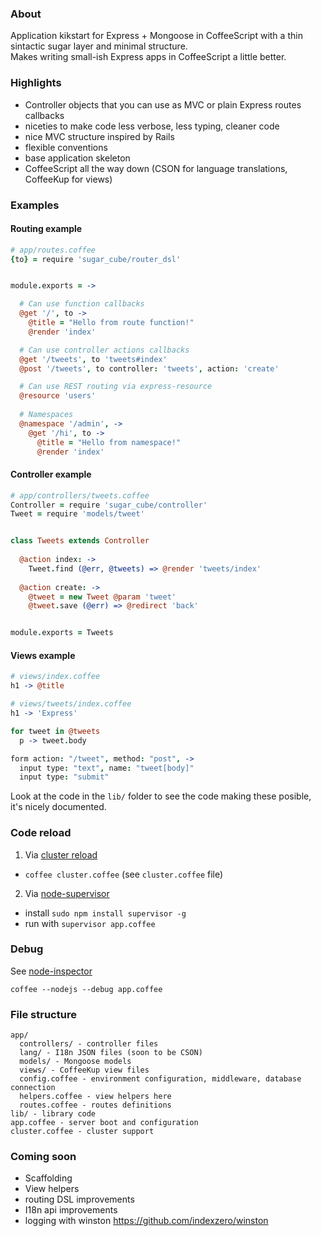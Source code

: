 ### About

Application kikstart for Express + Mongoose in CoffeeScript with a thin sintactic sugar layer and minimal structure.  
Makes writing small-ish Express apps in CoffeeScript a little better.


### Highlights

* Controller objects that you can use as MVC or plain Express routes callbacks
* niceties to make code less verbose, less typing, cleaner code
* nice MVC structure inspired by Rails
* flexible conventions
* base application skeleton
* CoffeeScript all the way down (CSON for language translations, CoffeeKup for views)


### Examples

#### Routing example

```coffeescript
# app/routes.coffee
{to} = require 'sugar_cube/router_dsl'


module.exports = ->

  # Can use function callbacks
  @get '/', to ->
    @title = "Hello from route function!"
    @render 'index'

  # Can use controller actions callbacks
  @get '/tweets', to 'tweets#index'
  @post '/tweets', to controller: 'tweets', action: 'create'

  # Can use REST routing via express-resource
  @resource 'users'
  
  # Namespaces
  @namespace '/admin', ->
    @get '/hi', to ->
      @title = "Hello from namespace!"
      @render 'index'
```


#### Controller example

```coffeescript
# app/controllers/tweets.coffee
Controller = require 'sugar_cube/controller'
Tweet = require 'models/tweet'


class Tweets extends Controller
  
  @action index: ->
    Tweet.find (@err, @tweets) => @render 'tweets/index'
    
  @action create: ->
    @tweet = new Tweet @param 'tweet'
    @tweet.save (@err) => @redirect 'back'


module.exports = Tweets
```


#### Views example

```coffeescript
# views/index.coffee
h1 -> @title
```

```coffeescript
# views/tweets/index.coffee
h1 -> 'Express'

for tweet in @tweets
  p -> tweet.body

form action: "/tweet", method: "post", ->
  input type: "text", name: "tweet[body]"
  input type: "submit"
```

Look at the code in the `lib/` folder to see the code making these posible, it's nicely documented.


### Code reload

1. Via [cluster reload](http://learnboost.github.com/cluster/docs/reload.html)
  * `coffee cluster.coffee` (see `cluster.coffee` file)

2. Via [node-supervisor](https://github.com/isaacs/node-supervisor)
  * install `sudo npm install supervisor -g`  
  * run with `supervisor app.coffee`


### Debug

See [node-inspector](https://github.com/dannycoates/node-inspector)

```shell
coffee --nodejs --debug app.coffee
```


### File structure

```
app/
  controllers/ - controller files
  lang/ - I18n JSON files (soon to be CSON)
  models/ - Mongoose models
  views/ - CoffeeKup view files
  config.coffee - environment configuration, middleware, database connection
  helpers.coffee - view helpers here
  routes.coffee - routes definitions
lib/ - library code
app.coffee - server boot and configuration
cluster.coffee - cluster support
```


### Coming soon

* Scaffolding
* View helpers
* routing DSL improvements
* I18n api improvements
* logging with winston https://github.com/indexzero/winston

